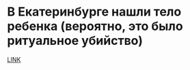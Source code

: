 # В Екатеринбурге нашли тело ребенка (вероятно, это было ритуальное убийство)



[LINK](https://varlamov.ru/3686960.html)
